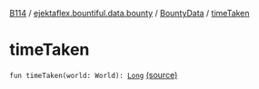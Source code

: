 [B114](../../index.md) / [ejektaflex.bountiful.data.bounty](../index.md) / [BountyData](index.md) / [timeTaken](./time-taken.md)

# timeTaken

`fun timeTaken(world: World): `[`Long`](https://kotlinlang.org/api/latest/jvm/stdlib/kotlin/-long/index.html) [(source)](https://github.com/ejektaflex/Bountiful/tree/develop/src/main/kotlin/ejektaflex/bountiful/data/bounty/BountyData.kt#L35)